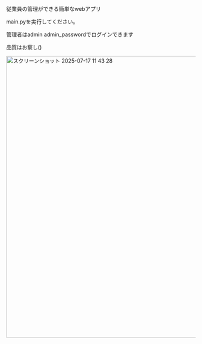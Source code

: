 従業員の管理ができる簡単なwebアプリ

main.pyを実行してください。

管理者はadmin admin_passwordでログインできます

品質はお察し()

<img width="994" height="748" alt="スクリーンショット 2025-07-17 11 43 28" src="https://github.com/user-attachments/assets/efd8d185-6d3b-4bc6-89e1-10fe5245687a" />
